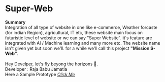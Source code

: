 # Super-Web
<b>Summary</b>  <br>
Integration of all type of website in one like e-commerce, Weather forcaste (for indian Region), agricultural, IT etc, these website main focus on futuristic level of website or we can say "Super Website". it's feature are integrated with AI / Machine learning and many more etc. The website name isn't given yet but soon we'll. for a while we'll call this project <b>"Mission S-Web"</b>.  
<br>
Hey Develper, let's fly beyong the horizons 🐉.
<br>
Developer : Raja Babu Jamatia
<br>
Here a Sample Prototype <a href = "https://drive.google.com/file/d/1Q-HEJ6dBEEHz08uY17Y9joTap5X-2kwO/view?usp=sharing"><i>Click Me</i></a>
